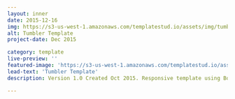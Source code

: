 ```yaml
---
layout: inner
date: 2015-12-16
img: https://s3-us-west-1.amazonaws.com/templatestud.io/assets/img/tumblr-screenshot.png
alt: Tumbler Template
project-date: Dec 2015

category: template
live-preview: ''
featured-image: 'https://s3-us-west-1.amazonaws.com/templatestud.io/assets/img/tumblr-screenshot.png'
lead-text: 'Tumbler Template'
description: Version 1.0 Created Oct 2015. Responsive template using Bootstrap. Form stylings within the template.

---
```


